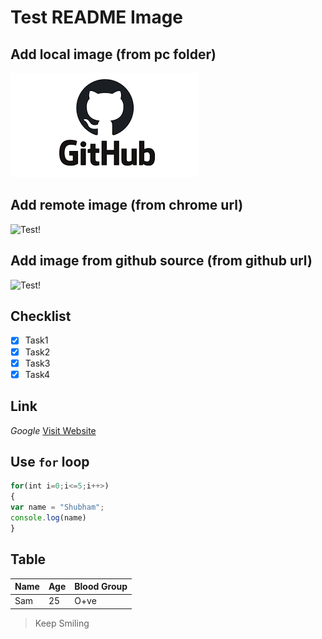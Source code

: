 # **Test README Image**

## Add local image (from pc folder)

![Test!](Image/download.png)

## Add remote image (from chrome url)

![Test!](https://encrypted-tbn0.gstatic.com/images?q=tbn:ANd9GcSKdFw4iygh8LR1Can6DehP26aNujaBYtUdRg&usqp=CAU)

## Add image from github source (from github url)

![Test!](https://user-images.githubusercontent.com/84660414/119305413-54d7cb00-bc86-11eb-9308-56f2483fb847.png)

## Checklist

* [x] Task1
* [x] Task2
* [x] Task3
* [x] Task4

## Link
_Google_
[Visit Website](https://www.google.com "Google")

## Use `for` loop

```javascript
for(int i=0;i<=5;i++>)
{
var name = "Shubham";
console.log(name)
}
```

## Table

| Name | Age | Blood Group|
| --- | --- | --- |
| Sam | 25 | O+ve |

> Keep Smiling